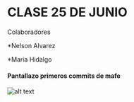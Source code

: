 # CLASE 25 DE JUNIO

Colaboradores

*Nelson Alvarez

*Maria Hidalgo


#### Pantallazo primeros commits de mafe

![alt text](https://github.com/fehiora/clase25dejunio/blob/mafe/img/primeros%20commits.png "primer pantallazo")



